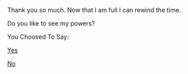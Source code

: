 Thank you so much.
Now that I am full I can rewind the time.

Do you like to see my powers?

You Choosed To Say:

[Yes](../little-me.md)

[No](../../coffee.md)
